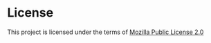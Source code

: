 # License

This project is licensed under the terms of [Mozilla Public License 2.0](https://github.com/mosip/commons/blob/master/LICENSE)

